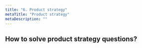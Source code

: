 ```yaml
---
title: "6. Product strategy"
metaTitle: "Product strategy"
metaDescription: ""
---
```


## How to solve product strategy questions?




<YoutubeView id="TG657u78MOQ"/>
